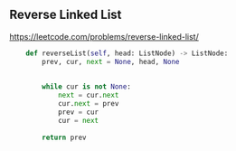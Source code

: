 
## Reverse Linked List

https://leetcode.com/problems/reverse-linked-list/

```python
    def reverseList(self, head: ListNode) -> ListNode:
        prev, cur, next = None, head, None
        
        
        while cur is not None:
            next = cur.next
            cur.next = prev
            prev = cur
            cur = next
            
        return prev  
```